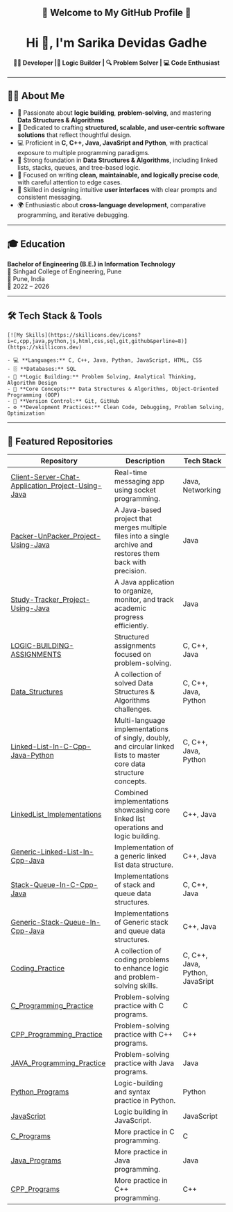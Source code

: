 <!-- Profile README for: Sarika-Gadhe -->
<h2 align="center">🌟 Welcome to My GitHub Profile 🌟</h2>
<h1 align="center">Hi 👋, I'm Sarika Devidas Gadhe</h1>
<h4 align="center">👩‍💻 Developer |🧠 Logic Builder | 🔍 Problem Solver | 💻 Code Enthusiast</h4>

----

## 👩‍💻 About Me  

- 🧠 Passionate about **logic building**, **problem-solving**, and mastering **Data Structures & Algorithms**  
- 🚀 Dedicated to crafting **structured, scalable, and user-centric software solutions** that reflect thoughtful design.
- 💻 Proficient in **C, C++, Java, JavaSript and Python**, with practical exposure to multiple programming paradigms.  
- 🧠 Strong foundation in **Data Structures & Algorithms**, including linked lists, stacks, queues, and tree-based logic. 
- 📝 Focused on writing **clean, maintainable, and logically precise code**, with careful attention to edge cases. 
- 🎨 Skilled in designing intuitive **user interfaces** with clear prompts and consistent messaging.
- 🌍 Enthusiastic about **cross-language development**, comparative programming, and iterative debugging.

---

## 🎓 Education  

**Bachelor of Engineering (B.E.) in Information Technology**  
🏫 Sinhgad College of Engineering, Pune  
📍 Pune, India  
📅 2022 – 2026  

----


## 🛠️ Tech Stack & Tools  

    [![My Skills](https://skillicons.dev/icons?i=c,cpp,java,python,js,html,css,sql,git,github&perline=8)](https://skillicons.dev)  
    
    - 💻 **Languages:** C, C++, Java, Python, JavaScript, HTML, CSS  
    - 🗄️ **Databases:** SQL
    - 🧠 **Logic Building:** Problem Solving, Analytical Thinking, Algorithm Design  
    - 🧩 **Core Concepts:** Data Structures & Algorithms, Object-Oriented Programming (OOP)  
    - 🔧 **Version Control:** Git, GitHub  
    - ⚙️ **Development Practices:** Clean Code, Debugging, Problem Solving,  Optimization

  
----

## 📂 Featured Repositories  

| Repository | Description | Tech Stack |
|------------|-------------|------------|
| [Client-Server-Chat-Application_Project-Using-Java](https://github.com/Sarika-Gadhe/Client-Server-Chat-Application_Project-Using-Java.git) | Real-time messaging app using socket programming. | Java, Networking |
| [Packer-UnPacker_Project-Using-Java](https://github.com/Sarika-Gadhe/Packer-UnPacker_Project-Using-Java.git) | A Java-based project that merges multiple files into a single archive and restores them back with precision. | Java |
| [Study-Tracker_Project-Using-Java](https://github.com/Sarika-Gadhe/Study-Tracker_Project-Using-Java.git) | A Java application to organize, monitor, and track academic progress efficiently. | Java |
| [LOGIC-BUILDING-ASSIGNMENTS](https://github.com/Sarika-Gadhe/LOGIC-BUILDING-ASSIGNMENTS.git) | Structured assignments focused on problem-solving.| C, C++, Java |
| [Data_Structures ](https://github.com/Sarika-Gadhe/Data_Structures.git) | A collection of solved Data Structures & Algorithms challenges.  | C, C++, Java, Python|
| [Linked-List-In-C-Cpp-Java-Python ](https://github.com/Sarika-Gadhe/Linked-List-In-C-Cpp-Java-Python.git) |Multi-language implementations of singly, doubly, and circular linked lists to master core data structure concepts. | C, C++, Java, Python |
| [LinkedList_Implementations](https://github.com/Sarika-Gadhe/_LinkedList_Implementations_.git) | Combined implementations showcasing core linked list operations and logic building. | C++, Java|
| [Generic-Linked-List-In-Cpp-Java ](https://github.com/Sarika-Gadhe/Generic-Linked-List-In-Cpp-Java.git) | Implementation of a generic linked list data structure. | C++, Java |
| [Stack-Queue-In-C-Cpp-Java](https://github.com/Sarika-Gadhe/Stack-Queue-In-C-Cpp-Java.git) | Implementations of stack and queue data structures. | C, C++, Java |
| [Generic-Stack-Queue-In-Cpp-Java ](https://github.com/Sarika-Gadhe/Generic-Stack-Queue-In-Cpp-Java.git) | Implementations of Generic stack and queue data structures. | C++, Java |
| [Coding_Practice](https://github.com/Sarika-Gadhe/Coding_Practice.git) | A collection of coding problems to enhance logic and problem-solving skills. | C, C++, Java, Python, JavaSript |
| [C_Programming_Practice ](https://github.com/Sarika-Gadhe/C_Programming_Practice.git) | Problem-solving practice with C programs. | C |
| [CPP_Programming_Practice ](https://github.com/Sarika-Gadhe/CPP_Programming_Practice.git) | Problem-solving practice with C++ programs. | C++ |
| [JAVA_Programming_Practice ](https://github.com/Sarika-Gadhe/JAVA_Programming_Practice.git) | Problem-solving practice with Java programs. | Java |
| [Python_Programs ](https://github.com/Sarika-Gadhe/Python_Programs.git) | Logic-building and syntax practice in Python. | Python |
| [JavaScript](https://github.com/Sarika-Gadhe/JavaScript.git) |  Logic building in JavaScript. | JavaScript |
| [C_Programs ](https://github.com/Sarika-Gadhe/C_Programs.git) | More practice in C programming. | C |
| [Java_Programs](https://github.com/Sarika-Gadhe/Java_Programs.git) | More practice in Java programming. | Java |
| [CPP_Programs ](https://github.com/Sarika-Gadhe/CPP_Programs) | More practice in C++ programming. | C++ |












